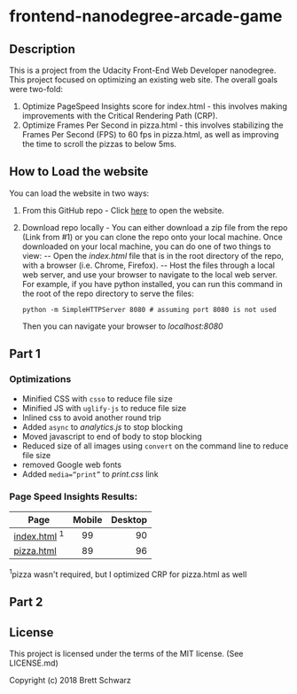 
frontend-nanodegree-arcade-game
===============================

Description
-----------

This is a project from the Udacity Front-End Web Developer nanodegree.  This project focused on optimizing an existing web site. The overall goals were two-fold:
1. Optimize PageSpeed Insights score for index.html - this involves making improvements with the Critical Rendering Path (CRP).
2. Optimize Frames Per Second in pizza.html - this involves stabilizing the Frames Per Second (FPS) to 60 fps in pizza.html, as well as improving the time to scroll the pizzas to below 5ms.

How to Load the website
-----------------------
You can load the website in two ways:
1. From this GitHub repo - Click [here](https://bschwarz.github.io/frontend-nanodegree-mobile-portfolio/) to open the website.
2. Download repo locally - You can either download a zip file from the repo (Link from #1) or you can clone the repo onto your local machine. Once downloaded on your local machine, you can do one of two things to view:
-- Open the *index.html* file that is in the root directory of the repo, with a browser (i.e. Chrome, Firefox).
-- Host the files through a local web server, and use your browser to navigate to the local web server. For example, if you have python installed, you can run this command in the root of the repo directory to serve the files: 

      ```
      python -m SimpleHTTPServer 8080 # assuming port 8080 is not used
      ```

   Then you can navigate your browser to *localhost:8080*


Part 1
-------------
### Optimizations
-   Minified CSS with ```csso``` to reduce file size
-   Minified JS with ```uglify-js``` to reduce file size
-   Inlined css to avoid another round trip
-   Added ```async``` to *analytics.js* to stop blocking
-   Moved javascript to end of body to stop blocking
-   Reduced size of all images using ```convert``` on the command line to reduce file size
-   removed Google web fonts
-   Added ```media=“print”``` to *print.css* link

### Page Speed Insights Results:


| Page        | Mobile           | Desktop  |
|------------- |:-------------:| -----:|
|[index.html]( https://developers.google.com/speed/pagespeed/insights/?url=https%3A%2F%2Fbschwarz.github.io%2Ffrontend-nanodegree-mobile-portfolio%2F) <sup>1</sup>     | 99 | 90 |
| [pizza.html](https://developers.google.com/speed/pagespeed/insights/?url=https%3A%2F%2Fbschwarz.github.io%2Ffrontend-nanodegree-mobile-portfolio%2Fviews%2Fpizza.html)       | 89      |   96 |
    
<sup>1</sup>pizza wasn't required, but I optimized CRP for pizza.html as well


Part 2
--------

License
-------
This project is licensed under the terms of the MIT license. (See LICENSE.md)

Copyright (c) 2018 Brett Schwarz